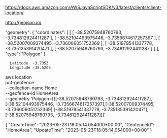 https://docs.aws.amazon.com/AWSJavaScriptSDK/v3/latest/clients/client-location/

http://geojson.io/

"geometry": {
        "coordinates": [
          [
            [
              -38.52075948760793,
              -3.734812924411287
            ],
            [
              -38.52104493975446,
              -3.7356674617257397
            ],
            [
              -38.52007009374495,
              -3.736006051752369
            ],
            [
              -38.51979541337778,
              -3.735135391420471
            ],
            [
              -38.52075948760793,
              -3.734812924411287
            ]
          ]
        ],
        "type": "Polygon"
      }

      Latitude	-3.7353
      Longitude	-38.5205

aws location \
        put-geofence \
            --collection-name Home \
            --geofence-id HomeArea \
            --geometry 'Polygon=[[[-38.52075948760793, -3.734812924411287],[-38.52104493975446, -3.7356674617257397],[-38.52007009374495, -3.736006051752369],[-38.51979541337778, -3.735135391420471],[-38.52075948760793, -3.734812924411287]]]'


{
    "CreateTime": "2023-05-23T18:05:14.054000+00:00",
    "GeofenceId": "HomeArea",
    "UpdateTime": "2023-05-23T18:05:14.054000+00:00"
}